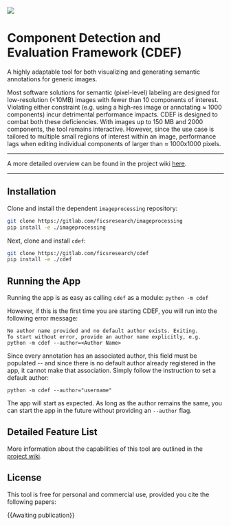 ![](./docs/img/readme/cdefLogo.svg)

# Component Detection and Evaluation Framework (CDEF)

A highly adaptable tool for both visualizing and generating semantic annotations for generic images.

Most software solutions for semantic (pixel-level) labeling are designed for low-resolution (<10MB) images with fewer than 10 components of interest. Violating either constraint (e.g. using a high-res image or annotating $\approx$ 1000 components) incur detrimental performance impacts. CDEF is designed to combat both these deficiencies. With images up to 150 MB and 2000 components, the tool remains interactive. However, since the use case is tailored to multiple small regions of interest within an image, performance lags when editing individual components of larger than $\approx$ 1000x1000 pixels.

___

A more detailed overview can be found in the project wiki [here](https://gitlab.com/ficsresearch/cdef/-/wikis/docs/user's-guide).

___

## Installation

Clone and install the dependent `imageprocessing` repository:

```bash
git clone https://gitlab.com/ficsresearch/imageprocessing
pip install -e ./imageprocessing
```

Next, clone and install `cdef`:

```bash
git clone https://gitlab.com/ficsresearch/cdef
pip install -e ./cdef
```

## Running the App
Running the app is as easy as calling `cdef` as a module:
`python -m cdef`

However, if this is the first time you are starting CDEF, you will run into the following error message:
```
No author name provided and no default author exists. Exiting.
To start without error, provide an author name explicitly, e.g.
python -m cdef --author=<Author Name>
```
Since every annotation has an associated author, this field must be populated -- and since there is no default author already registered in the app, it cannot make that association. Simply follow the instruction to set a default author:

`python -m cdef --author="username"`

The app will start as expected. As long as the author remains the same, you can start the app in the future without providing an `--author` flag.
## Detailed Feature List

More information about the capabilities of this tool are outlined in the [project wiki](https://gitlab.com/ficsresearch/cdef/-/wikis/home).


## License

This tool is free for personal and commercial use, provided you cite the following papers:

{{Awaiting publication}}

